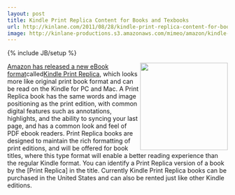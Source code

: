 ```yaml
---
layout: post
title: Kindle Print Replica Content for Books and Texbooks
url: http://kinlane.com/2011/08/28/kindle-print-replica-content-for-books-and-texbooks/
image: http://kinlane-productions.s3.amazonaws.com/mimeo/amazon/kindle-reader.jpg
---
```

{% include JB/setup %}
<img src="http://kinlane-productions.s3.amazonaws.com/mimeo/amazon/kindle-reader.jpg"  width="200" align="right" /><a title="Amazon has released a new eBook format" href="http://www.teleread.com/paul-biba/new-ebook-format-from-amazon/">Amazon has released a new eBook format</a>called<a title="Kindle Print Replica" href="http://www.amazon.com/gp/help/customer/display.html?nodeId=200738250">Kindle Print Replica</a>, which looks more like original print book format and can be read on the Kindle for PC and Mac.
A Print Replica book has the same words and image positioning as the print edition, with common digital features such as annotations, highlights, and the ability to syncing your last page, and has a common look and feel of PDF ebook readers.
Print Replica books are designed to maintain the rich formatting of print editions, and will be offered for book titles, where this type format will enable a better reading experience than the regular Kindle format.
You can identify a Print Replica version of a book by the [Print Replica] in the title. Currently Kindle Print Replica books can be purchased in the United States and can also be rented just like other Kindle editions.
